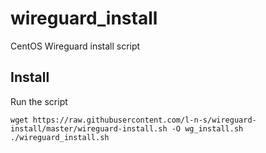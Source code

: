 # wireguard_install
CentOS Wireguard install script

## Install
Run the script

```
wget https://raw.githubusercontent.com/l-n-s/wireguard-install/master/wireguard-install.sh -O wg_install.sh
./wireguard_install.sh
```